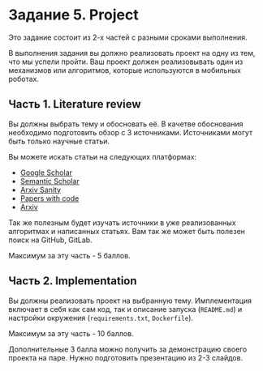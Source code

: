 # Задание 5. Project

Это задание состоит из 2-х частей с разными сроками выполнения.

В выполнения задания вы должно реализовать проект на одну из тем, что мы успели пройти. Ваш проект должен реализовывать один из механизмов или алгоритмов, которые используются в мобильных роботах.

## Часть 1. Literature review

Вы должны выбрать тему и обосновать её. В качетве обоснования необходимо подготовить обзор с 3 источниками. Источниками могут быть только научные статьи.

Вы можете искать статьи на следующих платформах:
* [Google Scholar](https://scholar.google.com/)
* [Semantic Scholar](https://www.semanticscholar.org/)
* [Arxiv Sanity](https://arxiv-sanity-lite.com/)
* [Papers with code](https://paperswithcode.com/)
* [Arxiv](https://arxiv.org/)

Так же полезным будет изучать источники в уже реализованных алгоритмах и написанных статьях. Вам так же может быть полезен поиск на GitHub, GitLab.

Максимум за эту часть - 5 баллов.

## Часть 2. Implementation

Вы должны реализовать проект на выбранную тему. Имплементация включает в себя как сам код, так и описание запуска (`README.md`) и настройки окружения (`requirements.txt`, `Dockerfile`).

Максимум за эту часть - 10 баллов.

Дополнительные 3 балла можно получить за демонстрацию своего проекта на паре. Нужно подготовить презентацию из 2-3 слайдов.